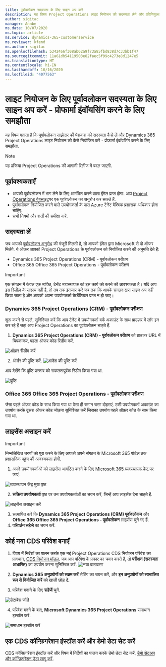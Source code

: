 ```yaml
---
title: पूर्वावलोकन सदस्यता के लिए साइन अप करें
description: यह विषय Project Operations लाइट नियोजन की सदस्यता लेने और प्रतिनियुक्त करने के तरीके के बारे में जानकारी प्रदान करता है - प्रोफार्मा इuवॉयसिंग के लिए समझौता.
author: sigitac
manager: Annbe
ms.date: 10/07/2020
ms.topic: article
ms.service: dynamics-365-customerservice
ms.reviewer: kfend
ms.author: sigitac
ms.openlocfilehash: 5342466f308ab62a9f73a85fbd838d7c33bb1f47
ms.sourcegitcommit: 11a61db54119503e82faec5f99c4273e8d1247e5
ms.translationtype: HT
ms.contentlocale: hi-IN
ms.lasthandoff: 10/16/2020
ms.locfileid: "4077563"
---
```

# <a name="sign-up-for-a-preview-subscription-for-lite-deployment--deal-to-proforma-invoicing"></a>लाइट नियोजन के लिए पूर्वावलोकन सदस्यता के लिए साइन अप करें - प्रोफार्मा इंवॉयसिंग करने के लिए समझौता

यह विषय बताता है कि पूर्वावलोकन साझेदार की पेशकश की सदस्यता कैसे लें और Dynamics 365 Project Operations लाइट नियोजन को कैसे नियोजित करें - प्रोफार्मा इंवॉयसिंग करने के लिए समझौता.

> [!NOTE]
> यह प्रक्रिया Project Operations की आगामी रिलीज में बदल जाएगी.

## <a name="prerequisites"></a>पूर्वावश्यकताएँ

- आपको पूर्वावलोकन में भाग लेने के लिए आमंत्रित करने वाला ईमेल प्राप्त होगा. आप [Project Operations वेबसाइट](https://dynamics.microsoft.com/en-us/project-operations/overview/)पर एक पूर्वावलोकन का अनुरोध कर सकते हैं.
- पूर्वावलोकन नियोजित करने वाले उपयोगकर्ता के पास Azure टेनेंट वैश्विक प्रशासक अधिकार होना चाहिए.
- सभी नियमों और शर्तों की समीक्षा करें.

## <a name="subscribe"></a>सदस्यता लें

जब आपको [पूर्वावलोकन अनुरोध](https://forms.office.com/FormsPro/Pages/ResponsePage.aspx?id=v4j5cvGGr0GRqy180BHbR56j8lZs0FdAvwT75_WNFyxUMkRDV1NYQU5TNjE2VjhKOVBUNVg2R0s1NC4u) की मंजूरी मिलती है, तो आपको ईमेल द्वारा Microsoft से दो ऑफर मिलेंगे. ये ऑफ़र आपको Project Operations के पूर्वावलोकन को नियोजित करने की अनुमति देते हैं:

- Dynamics 365 Project Operations (CRM) - पूर्वावलोकन परीक्षण
- Office 365 Office 365 Project Operations - पूर्वावलोकन परीक्षण

> [!IMPORTANT]
> एक संगठन में केवल एक व्यक्ति, टेनेंट व्यवस्थापक को इस कार्य को करने की आवश्यकता है। यदि आप इस रिलीज़ के सदस्य नहीं हैं, तो तब तक इंतजार करें जब तक कि आपके संगठन द्वारा साइन अप नहीं किया जाता है और आपको अपना उपयोगकर्ता क्रेडेंशियल प्राप्त न हो जाए।

### <a name="dynamics-365-project-operations-crm---preview-trial"></a>Dynamics 365 Project Operations (CRM) - पूर्वावलोकन परीक्षण 

शुरू करने से पहले, सुनिश्चित करें कि आप टेनेंट में उपयोगकर्ता वर्क अकाउंट के साथ ब्राउज़र में लॉग इन कर रहे हैं जहां आप Project Operations का पूर्वावलोकन चाहते हैं.

1. **Dynamics 365 Project Operations (CRM) - पूर्वावलोकन परीक्षण** को ब्राउजर URL में चिपकाकर, पहला ऑफर कोड रिडीम करें.

![ऑफ़र रीडीम करें](./media/16RedeemFirstOfferNew.png)

2. ऑर्डर की पुष्टि करें.
![आदेश की पुष्टि करें](./media/17ConfirmOrderNew.png)

आप देखेंगे कि पुष्टि प्रस्ताव को सफलतापूर्वक रिडीम किया गया था.

![पुष्टि](./media/18OrderConfirmationNew.png)

### <a name="office-365-project-operations---preview-trial"></a>Office 365 Office 365 Project Operations - पूर्वावलोकन परीक्षण

जैसा पहले ऑफ़र कोड के साथ किया गया था वैसा ही समान चरण दोहराएं. उसी उपयोगकर्ता अकाउंट का उपयोग करके दूसरा ऑफ़र कोड जोड़ना सुनिश्चित करें जिसका उपयोग पहले ऑफ़र कोड के साथ किया गया था.

## <a name="assign-licenses"></a>लाइसेंस असाइन करें

> [!IMPORTANT]
> निम्नलिखित चरणों को पूरा करने के लिए आपको अपने संगठन के Microsoft 365 पोर्टल तक प्रशासनिक पहुंच की आवश्यकता होगी.


1. अपने उपयोगकर्ताओं को लाइसेंस आवंटित करने के लिए [Microsoft 365 व्यवस्थापक केंद्र](https://portal.office.com/) पर जाएं.

![व्यवस्थापन केंद्र मुख पृष्ठ](./media/14AdminPortal.png)

2. **सक्रिय उपयोगकर्ता** पृष्ठ पर उन उपयोगकर्ताओं का चयन करें, जिन्हें आप लाइसेंस देना चाहते हैं.

![लाइसेंस असाइन करें](./media/15AssignLicenses.png)

3. सत्यापित करें कि **Dynamics 365 Project Operations (CRM) पूर्वावलोकन** और **Office 365 Office 365 Project Operations - पूर्वावलोकन** लाइसेंस चुने गए हैं. 
4. **परिवर्तन सहेजे** का चयन करें.

## <a name="create-a-new-cds-environment"></a>कोई नया CDS परिवेश बनाएँ

1. विषय में निर्देशों का पालन करके एक नई Project Operations CDS नियोजन परिवेश का प्रावधान, [CDS नियोजन मॉडल](lite-deployment.md). जब आप परिवेश के प्रकार का चयन करते हैं, तो **परीक्षण (सदस्यता आधारित)** का उपयोग करना सुनिश्चित करें.
![नया वातावरण](./media/19CreateEnvironment.png)

2. **Dynamics 365 अनुप्रयोगों को सक्षम करें** सेटिंग का चयन करें, और **इन अनुप्रयोगों को स्वचालित रूप से नियोजित करें** को खाली छोड़ दें.  
3. परिवेश बनाने के लिए **सहेजें** चुनें.

![डेटाबेस जोड़ें](./media/20CreateEnvironment1.png)

4. परिवेश बनने के बाद, **Microsoft Dynamics 365 Project Operations** समाधान इस्टॉल करें. 

![समाधान इस्टॉल करें](./media/21InstallSolution.png)

## <a name="install-a-cds-configuration-and-setup-demo-data"></a>एक CDS कॉन्फ़िगरेशन इंस्टॉल करें और डेमो डेटा सेट करें

CDS कॉन्फ़िगरेशन इंस्टॉल करें और विषय में निर्देशों का पालन करके डेमो डेटा सेट करें, [डेमो सेटअप और कॉन्फ़िगरेशन डेटा लागू करें](lite-apply-demo-setup-config-data.md).
